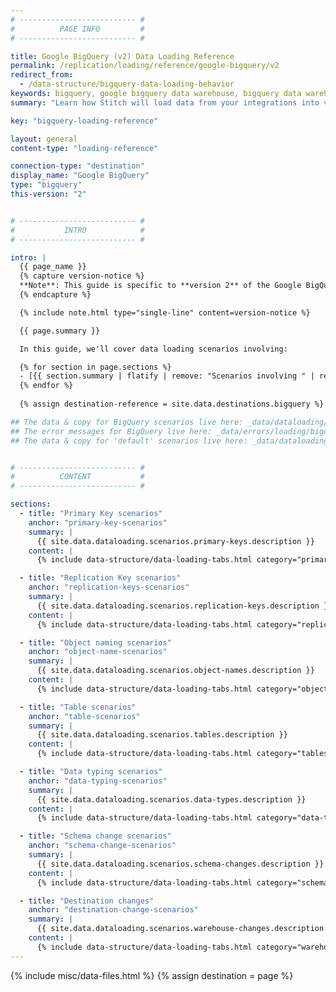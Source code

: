 ```yaml
---
# -------------------------- #
#          PAGE INFO         #
# -------------------------- #

title: Google BigQuery (v2) Data Loading Reference
permalink: /replication/loading/reference/google-bigquery/v2
redirect_from: 
  - /data-structure/bigquery-data-loading-behavior
keywords: bigquery, google bigquery data warehouse, bigquery data warehouse, bigquery etl, etl to bigquery
summary: "Learn how Stitch will load data from your integrations into version 2 of Stitch's Google BigQuery destination."

key: "bigquery-loading-reference"

layout: general
content-type: "loading-reference"

connection-type: "destination"
display_name: "Google BigQuery"
type: "bigquery"
this-version: "2"


# -------------------------- #
#           INTRO            #
# -------------------------- #

intro: |
  {{ page_name }}
  {% capture version-notice %}
  **Note**: This guide is specific to **version 2** of the Google BigQuery destination. For info about data loading for version 1, refer to [version 1 of this guide]({{ link.destinations.loading.bigquery-v1 | prepend: site.baseurl }}).
  {% endcapture %}

  {% include note.html type="single-line" content=version-notice %}

  {{ page.summary }}

  In this guide, we'll cover data loading scenarios involving: 

  {% for section in page.sections %}
  - [{{ section.summary | flatify | remove: "Scenarios involving " | remove: "." | | capitalize | strip }}](#{{ section.anchor }})
  {% endfor %}
  
  {% assign destination-reference = site.data.destinations.bigquery %}

## The data & copy for BigQuery scenarios live here: _data/dataloading/bigquery
## The error messages for BigQuery live here: _data/errors/loading/bigquery.yml
## The data & copy for 'default' scenarios live here: _data/dataloading/scenarios


# -------------------------- #
#          CONTENT           #
# -------------------------- #

sections:
  - title: "Primary Key scenarios"
    anchor: "primary-key-scenarios"
    summary: |
      {{ site.data.dataloading.scenarios.primary-keys.description }}
    content: |
      {% include data-structure/data-loading-tabs.html category="primary-keys"%}

  - title: "Replication Key scenarios"
    anchor: "replication-keys-scenarios"
    summary: |
      {{ site.data.dataloading.scenarios.replication-keys.description }}
    content: |
      {% include data-structure/data-loading-tabs.html category="replication-keys" %}

  - title: "Object naming scenarios"
    anchor: "object-name-scenarios"
    summary: |
      {{ site.data.dataloading.scenarios.object-names.description }}
    content: |
      {% include data-structure/data-loading-tabs.html category="object-names" %}

  - title: "Table scenarios"
    anchor: "table-scenarios"
    summary: |
      {{ site.data.dataloading.scenarios.tables.description }}
    content: |
      {% include data-structure/data-loading-tabs.html category="tables" %}

  - title: "Data typing scenarios"
    anchor: "data-typing-scenarios"
    summary: |
      {{ site.data.dataloading.scenarios.data-types.description }}
    content: |
      {% include data-structure/data-loading-tabs.html category="data-types" %}

  - title: "Schema change scenarios"
    anchor: "schema-change-scenarios"
    summary: |
      {{ site.data.dataloading.scenarios.schema-changes.description }}
    content: |
      {% include data-structure/data-loading-tabs.html category="schema-changes" %}

  - title: "Destination changes"
    anchor: "destination-change-scenarios"
    summary: |
      {{ site.data.dataloading.scenarios.warehouse-changes.description }}
    content: |
      {% include data-structure/data-loading-tabs.html category="warehouse-changes" %}
---
```

{% include misc/data-files.html %}
{% assign destination = page %}